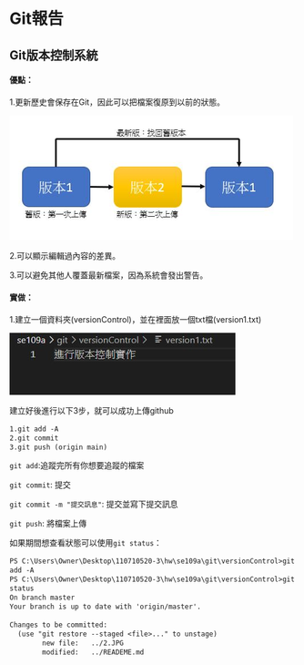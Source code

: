# Git報告

## Git版本控制系統
#### 優點：

1.更新歷史會保存在Git，因此可以把檔案復原到以前的狀態。

<img src='https://github.com/syuan0327/se109a/blob/master/git/1.JPG'>

2.可以顯示編輯過內容的差異。

3.可以避免其他人覆蓋最新檔案，因為系統會發出警告。

#### 實做：

1.建立一個資料夾(versionControl)，並在裡面放一個txt檔(version1.txt)

<img src='https://github.com/syuan0327/se109a/blob/master/git/2.JPG'>

建立好後進行以下3步，就可以成功上傳github
```
1.git add -A
2.git commit 
3.git push (origin main)
```
`git add`:追蹤完所有你想要追蹤的檔案

`git commit`: 提交

`git commit -m "提交訊息"`: 提交並寫下提交訊息

`git push`: 將檔案上傳

如果期間想查看狀態可以使用`git status`：
```
PS C:\Users\Owner\Desktop\110710520-3\hw\se109a\git\versionControl>git add -A
PS C:\Users\Owner\Desktop\110710520-3\hw\se109a\git\versionControl>git status
On branch master
Your branch is up to date with 'origin/master'.

Changes to be committed:
  (use "git restore --staged <file>..." to unstage)
        new file:   ../2.JPG
        modified:   ../READEME.md
```
